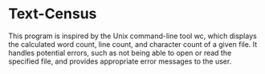 # Text-Census

This program is inspired by the Unix command-line tool wc, which displays the calculated word count, line count, and character count of a given file. It handles potential errors, such as not being able to open or read the specified file, and provides appropriate error messages to the user. 
